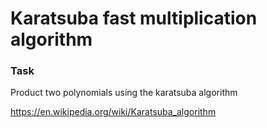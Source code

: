 # Karatsuba fast multiplication algorithm

### Task

Product two polynomials using the karatsuba algorithm

https://en.wikipedia.org/wiki/Karatsuba_algorithm
